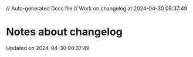 // Auto-generated Docs file
// Work on changelog at 2024-04-30 08:37:49
# Notes about changelog
Updated on 2024-04-30 08:37:49

